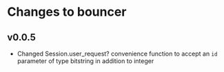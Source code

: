 # Changes to bouncer

## v0.0.5

* Changed Session.user_request? convenience function to accept an `id` parameter
of type bitstring in addition to integer

